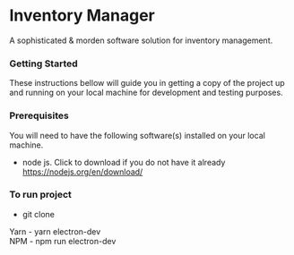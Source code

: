 # Inventory Manager
A sophisticated & morden software solution for inventory management.

### Getting Started
These instructions bellow will guide you in getting a copy of the project up and running on your local machine for development and testing purposes.

### Prerequisites
You will need to have the following software(s) installed on your local machine.
- node js. Click to download if you do not have it already  https://nodejs.org/en/download/

### To run project
- git clone  

Yarn - yarn electron-dev  
NPM - npm run electron-dev